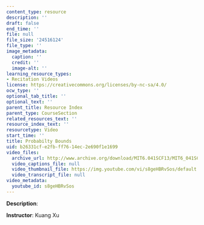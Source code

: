 ```yaml
---
content_type: resource
description: ''
draft: false
end_time: ''
file: null
file_size: '24516124'
file_type: ''
image_metadata:
  caption: ''
  credit: ''
  image-alt: ''
learning_resource_types:
- Recitation Videos
license: https://creativecommons.org/licenses/by-nc-sa/4.0/
ocw_type: ''
optional_tab_title: ''
optional_text: ''
parent_title: Resource Index
parent_type: CourseSection
related_resources_text: ''
resource_index_text: ''
resourcetype: Video
start_time: ''
title: Probabilty Bounds
uid: b26331cf-e2fb-ff76-14ec-2e690f1e1699
video_files:
  archive_url: http://www.archive.org/download/MIT6.041SCF13/MIT6_041SCF13_Edit_2_No34_Rec21_P1_ProbBounds_300k.mp4
  video_captions_file: null
  video_thumbnail_file: https://img.youtube.com/vi/s8geHBRvSos/default.jpg
  video_transcript_file: null
video_metadata:
  youtube_id: s8geHBRvSos
---
```

**Description**:

**Instructor**: Kuang Xu